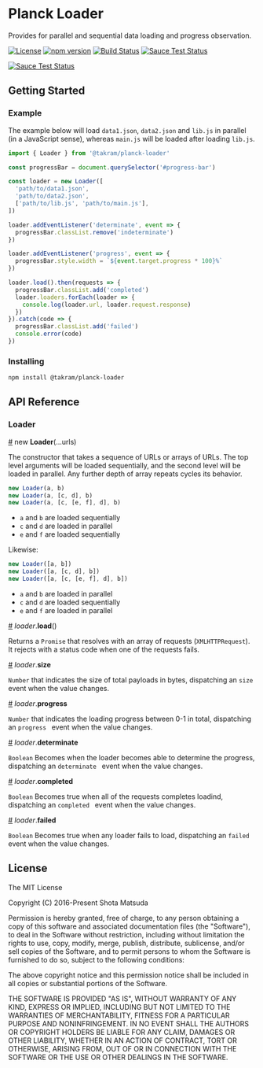 Planck Loader
=============

Provides for parallel and sequential data loading and progress observation.

[![License](http://img.shields.io/badge/license-MIT-lightgrey.svg?style=flat
)](http://mit-license.org)
[![npm version](https://badge.fury.io/js/%40takram%2Fplanck-loader.svg)](http://badge.fury.io/js/%40takram%2Fplanck-loader)
[![Build Status](https://travis-ci.org/takram-design-engineering/planck-loader.svg?branch=master)](https://travis-ci.org/takram-design-engineering/planck-loader)
[![Sauce Test Status](https://saucelabs.com/buildstatus/planck-loader)](https://saucelabs.com/u/planck-loader)

[![Sauce Test Status](https://saucelabs.com/browser-matrix/planck-loader.svg)](https://saucelabs.com/u/planck-loader)

## Getting Started

### Example

The example below will load `data1.json`, `data2.json` and `lib.js` in parallel (in a JavaScript sense), whereas `main.js` will be loaded after loading `lib.js`.

```js
import { Loader } from '@takram/planck-loader'

const progressBar = document.querySelector('#progress-bar')

const loader = new Loader([
  'path/to/data1.json',
  'path/to/data2.json',
  ['path/to/lib.js', 'path/to/main.js'],
])

loader.addEventListener('determinate', event => {
  progressBar.classList.remove('indeterminate')
})

loader.addEventListener('progress', event => {
  progressBar.style.width = `${event.target.progress * 100}%`
})

loader.load().then(requests => {
  progressBar.classList.add('completed')
  loader.loaders.forEach(loader => {
    console.log(loader.url, loader.request.response)
  })
}).catch(code => {
  progressBar.classList.add('failed')
  console.error(code)
})
```

### Installing

```sh
npm install @takram/planck-loader
```

## API Reference

### Loader

[#]() new **Loader**(...urls)

The constructor that takes a sequence of URLs or arrays of URLs. The top level arguments will be loaded sequentially, and the second level will be loaded in parallel. Any further depth of array repeats cycles its behavior.

```js
new Loader(a, b)
new Loader(a, [c, d], b)
new Loader(a, [c, [e, f], d], b)
```

- `a` and `b` are loaded sequentially
- `c` and `d` are loaded in parallel
- `e` and `f` are loaded sequentially

Likewise:

```js
new Loader([a, b])
new Loader([a, [c, d], b])
new Loader([a, [c, [e, f], d], b])
```

- `a` and `b` are loaded in parallel
- `c` and `d` are loaded sequentially
- `e` and `f` are loaded in parallel

[#]() *loader*.**load**()

Returns a `Promise` that resolves with an array of requests (`XMLHTTPRequest`). It rejects with a status code when one of the requests fails.

[#]() *loader*.**size**

`Number` that indicates the size of total payloads in bytes, dispatching an `size` event when the value changes.

[#]() *loader*.**progress**

`Number` that indicates the loading progress between 0-1 in total, dispatching an `progress ` event when the value changes.

[#]() *loader*.**determinate**

`Boolean` Becomes when the loader becomes able to determine the progress, dispatching an `determinate ` event when the value changes.

[#]() *loader*.**completed**

`Boolean` Becomes true when all of the requests completes loadind, dispatching an `completed ` event when the value changes.

[#]() *loader*.**failed**

`Boolean` Becomes true when any loader fails to load, dispatching an `failed ` event when the value changes.

## License

The MIT License

Copyright (C) 2016-Present Shota Matsuda

Permission is hereby granted, free of charge, to any person obtaining a
copy of this software and associated documentation files (the "Software"),
to deal in the Software without restriction, including without limitation
the rights to use, copy, modify, merge, publish, distribute, sublicense,
and/or sell copies of the Software, and to permit persons to whom the
Software is furnished to do so, subject to the following conditions:

The above copyright notice and this permission notice shall be included in
all copies or substantial portions of the Software.

THE SOFTWARE IS PROVIDED "AS IS", WITHOUT WARRANTY OF ANY KIND, EXPRESS OR
IMPLIED, INCLUDING BUT NOT LIMITED TO THE WARRANTIES OF MERCHANTABILITY,
FITNESS FOR A PARTICULAR PURPOSE AND NONINFRINGEMENT. IN NO EVENT SHALL
THE AUTHORS OR COPYRIGHT HOLDERS BE LIABLE FOR ANY CLAIM, DAMAGES OR OTHER
LIABILITY, WHETHER IN AN ACTION OF CONTRACT, TORT OR OTHERWISE, ARISING
FROM, OUT OF OR IN CONNECTION WITH THE SOFTWARE OR THE USE OR OTHER
DEALINGS IN THE SOFTWARE.
